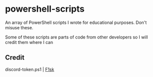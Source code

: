 # powershell-scripts
An array of PowerShell scripts I wrote for educational purposes. Don't misuse these.

Some of these scripts are parts of code from other developers so I will credit them where I can

## Credit

discord-token.ps1 | [F1sk](https://github.com/FiskDk/PowerShell-Discord-Token-Grabber)
